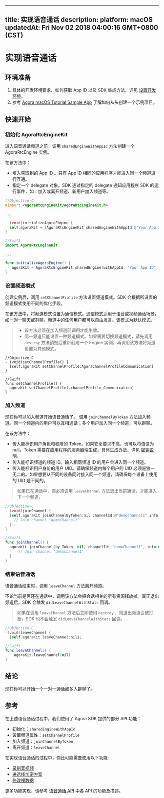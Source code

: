 
---
title: 实现语音通话
description: 
platform: macOS
updatedAt: Fri Nov 02 2018 04:00:16 GMT+0800 (CST)
---
# 实现语音通话
## 环境准备

1. 具体的开发环境要求、如何获取 App ID 以及 SDK 集成方法，详见  [设置开发环境](../../cn/voice/mac_video.md)。
2. 参考 [Agora macOS Tutorial Sample App](https://github.com/AgoraIO/Basic-Video-Call/tree/master/One-to-One-Video/Agora-macOS-Tutorial-Swift-1to1) 了解如何从头创建一个示例项目。

## 快速开始

### 初始化 AgoraRtcEngineKit

进入语音通话频道之前，调用 `sharedEngineWithAppId` 方法创建一个 AgoraRtcEngine 实例。

在该方法中：

- 填入获取到的 [App ID](../../cn/voice/mac_video.md) 。只有 App ID 相同的应用程序才能进入同一个频道进行互通。
- 指定一个 delegate 对象。SDK 通过指定的 delegate 通知应用程序 SDK 的运行事件，如：加入或离开频道、新用户加入频道等。

```objective-c
//Objective-C
#import <AgoraRtcEngineKit/AgoraRtcEngineKit.h>

...

- (void)initializeAgoraEngine {
  self.agoraKit = [AgoraRtcEngineKit sharedEngineWithAppId:@"Your App ID" delegate:self];
}
```

```swift
//Swift
import AgoraRtcEngineKit

...

func initializeAgoraEngine() {
   agoraKit = AgoraRtcEngineKit.sharedEngine(withAppId: "Your App ID", delegate: self)
}
```

### 设置频道模式

创建实例后，调用 `setChannelProfile` 方法设置频道模式。SDK 会根据所设置的频道模式使用不同的优化手段。

在该方法中，将频道模式设置为通信模式。通信模式适用于语音或视频通话场景，如一对一聊天或群聊。频道中的任何用户都可以自由发言。该模式为默认模式。

> - 该方法必须在加入频道前调用才能生效。
> - 同一频道只能设置一种频道模式。如果需要切换频道模式，请先调用 `destroy` 方法销毁后重新创建一个 Engine 实例，再调用该方法将频道设置为其他模式。

```
//Objective-C
- (void)setChannelProfile() {
  [self.agoraKit setChannelProfile:AgoraChannelProfileCommunication]
}
```

```
//Swift
func setChannelProfile() {
  agoraKit.setChannelProfile(.channelProfile_Communication)
}
```

### 加入频道

现在你可以加入频道开始语音通话了。 调用 `joinChannelByToken` 方法加入频道。同一个频道内的用户可以互相通话；多个用户加入同一个频道，可以群聊。

在该方法中：

- 传入能标识用户角色和权限的 Token。如果安全要求不高，也可以将值设为 null。Token 需要在应用程序的服务器端生成，具体生成办法，详见 [密钥说明](../../cn/Agora%20Platform/token.md)。
- 传入能标识频道的频道 ID。输入相同频道 ID 的用户会进入同一个频道。
- 传入能标识用户身份的用户 UID。请确保频道内每个用户的 UID 必须是独一无二的。如果想要从不同的设备同时接入同一个频道，请确保每个设备上使用的 UID 是不同的。

> 如果已在通话中，则必须调用 `leaveChannel` 方法退出当前通话，才能进入下一个频道。

```objective-c
//Objective-C
- (void)joinChannel {
  [self.agoraKit joinChannelByToken:nil channelId:@"demoChannel1" info:nil uid:0 joinSuccess:^(NSString *channel, NSUInteger uid, NSInteger elapsed) {
    // Join channel "demoChannel1"
  }];
}
```

```swift
//Swift
func joinChannel() {
  agoraKit.joinChannel(by Token: nil, channelId: "demoChannel1", info:nil, uid:0){[weak self] (sid, uid, elapsed) -> Void in
      // Join channel "demoChannel1"
  }
}
```

### 结束语音通话

语音通话结束时，调用 `leaveChannel` 方法离开频道。

不论当前是否还在通话中，调用该方法会把会话相关的所有资源释放掉。真正退出频道后，SDK 会触发 `didLeaveChannelWithStats` 回调。

> 如果在调用 `leaveChannel` 方法后立即使用 `destroy` ，则退出频道会被打断，SDK 也不会触发 `didLeaveChannelWithStats` 回调。

```objective-c
//Objective-C
-(void)leaveChannel {
  [self.agoraKit leaveChannel:nil];
```

```swift
//Swift
func leaveChannel() {
    agoraKit.leaveChannel(nil)
}
```

## 结论

现在你可以开始一个一对一通话或多人群聊了。

## 参考

在上述语音通话过程中，我们使用了 Agora SDK 提供的部分 API 功能：

- 初始化：`sharedEngineWithAppId`
- 设置频道属性：`setChannelProfile`
- 加入频道：`joinChannelByToken`
- 离开频道：`leaveChannel`

在实现语音通话的过程中，你还可能需要使用以下功能:

- [录制音视频](../../cn/recording/recording_voice_video.md)
- [进选择加密方案](../../cn/voice/encryption_mac_agora.md)
- [修改裸数据](../../cn/voice/rawdata_ios.md)

更多功能实现，请参考 [语音通话 API](https://docs.agora.io/cn/Voice/API%20Reference/oc/index.html) 中各 API 的功能及描述。
